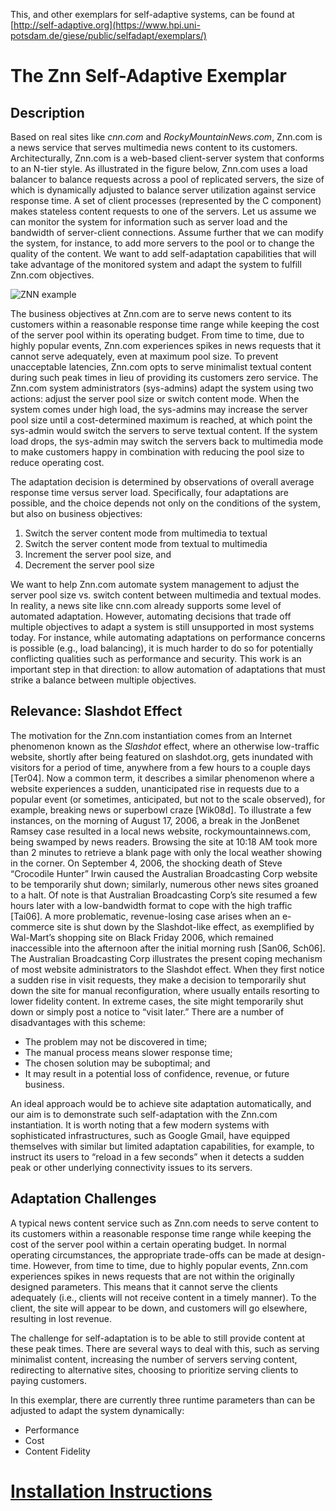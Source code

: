 This, and other exemplars for self-adaptive systems, can be found at 
[http://self-adaptive.org](https://www.hpi.uni-potsdam.de/giese/public/selfadapt/exemplars/)

# The Znn Self-Adaptive Exemplar

## Description

Based on real sites like *cnn.com* and *RockyMountainNews.com*, Znn.com is a news service 
that serves multimedia news content to its customers. Architecturally, Znn.com is a web-based 
client-server system that conforms to an N-tier style. As illustrated in the figure below, 
Znn.com uses a load balancer to balance requests across a pool of replicated servers, the size 
of which is dynamically adjusted to balance server utilization against service response time. 
A set of client processes (represented by the C component) makes stateless content requests to 
one of the servers. Let us assume we can monitor the system for information such as server 
load and the bandwidth of server-client connections. Assume further that we can modify the 
system, for instance, to add more servers to the pool or to change the quality of the content. 
We want to add self-adaptation capabilities that will take advantage of the monitored system 
and adapt the system to fulfill Znn.com objectives.

![ZNN example](documents/img/znn-arch.png)

The business objectives at Znn.com are to serve news content to its customers within a 
reasonable response time range while keeping the cost of the server pool within its operating 
budget. From time to time, due to highly popular events, Znn.com experiences spikes in news 
requests that it cannot serve adequately, even at maximum pool size. To prevent unacceptable 
latencies, Znn.com opts to serve minimalist textual content during such peak times in lieu of 
providing its customers zero service. The Znn.com system administrators (sys-admins) adapt the 
system using two actions: adjust the server pool size or switch content mode. When the system 
comes under high load, the sys-admins may increase the server pool size until a cost-determined 
maximum is reached, at which point the sys-admin would switch the servers to serve textual 
content. If the system load drops, the sys-admin may switch the servers back to multimedia mode 
to make customers happy in combination with reducing the pool size to reduce operating cost.

The adaptation decision is determined by observations of overall average response time versus 
server load. Specifically, four adaptations are possible, and the choice depends not only on the 
conditions of the system, but also on business objectives:

1. Switch the server content mode from multimedia to textual
2. Switch the server content mode from textual to multimedia
3. Increment the server pool size, and 
4. Decrement the server pool size

We want to help Znn.com automate system management to adjust the server pool size vs. switch 
content between multimedia and textual modes. In reality, a news site like cnn.com already
supports some level of automated adaptation. However, automating decisions that trade off
multiple objectives to adapt a system is still unsupported in most systems today. For instance, 
while automating adaptations on performance concerns is possible (e.g., load balancing), it is 
much harder to do so for potentially conflicting qualities such as performance and security. This 
work is an important step in that direction: to allow automation of adaptations that must strike a 
balance between multiple objectives.

## Relevance: Slashdot Effect

The motivation for the Znn.com instantiation comes from an Internet phenomenon known as the 
*Slashdot* effect, where an otherwise low-traffic website, shortly after being featured on 
slashdot.org, gets inundated with visitors for a period of time, anywhere from a few hours to a 
couple days [Ter04]. Now a common term, it describes a similar phenomenon where a website experiences 
a sudden, unanticipated rise in requests due to a popular event (or sometimes, anticipated, but not to 
the scale observed), for example, breaking news or superbowl craze [Wik08d]. To illustrate a few 
instances, on the morning of August 17, 2006, a break in the JonBenet Ramsey case resulted in a local 
news website, rockymountainnews.com, being swamped by news readers. Browsing the site at 10:18 AM took
more than 2 minutes to retrieve a blank page with only the local weather showing in the corner. On 
September 4, 2006, the shocking death of Steve “Crocodile Hunter” Irwin caused the Australian 
Broadcasting Corp website to be temporarily shut down; similarly, numerous other news sites groaned to a 
halt. Of note is that Australian Broadcasting Corp’s site resumed a few hours later with a low-bandwidth 
format to cope with the high traffic [Tai06]. A more problematic, revenue-losing case arises when an 
e-commerce site is shut down by the Slashdot-like effect, as exemplified by Wal-Mart’s shopping site on 
Black Friday 2006, which remained inaccessible into the afternoon after the initial morning 
rush [San06, Sch06]. The Australian Broadcasting Corp illustrates the present coping mechanism of most 
website administrators to the Slashdot effect. When they first notice a sudden rise in visit requests, 
they make a decision to temporarily shut down the site for manual reconfiguration, where usually entails 
resorting to lower fidelity content. In extreme cases, the site might temporarily shut down or simply post 
a notice to “visit later.” There are a number of disadvantages with this scheme:

- The problem may not be discovered in time;
- The manual process means slower response time;
- The chosen solution may be suboptimal; and
- It may result in a potential loss of confidence, revenue, or future business.

An ideal approach would be to achieve site adaptation automatically, and our aim is to demonstrate such 
self-adaptation with the Znn.com instantiation. It is worth noting that a few modern systems with 
sophisticated infrastructures, such as Google Gmail, have equipped themselves with similar but limited 
adaptation capabilities, for example, to instruct its users to “reload in a few seconds” when it detects a 
sudden peak or other underlying connectivity issues to its servers.

## Adaptation Challenges

A typical news content service such as Znn.com needs to serve content to its customers within a reasonable 
response time range while keeping the cost of the server pool within a certain operating budget. In normal 
operating circumstances, the appropriate trade-offs can be made at design-time. However, from time to time, 
due to highly popular events, Znn.com experiences spikes in news requests that are not within the originally 
designed parameters. This means that it cannot serve the clients adequately (i.e., clients will not receive 
content in a timely manner). To the client, the site will appear to be down, and customers will go elsewhere, 
resulting in lost revenue.

The challenge for self-adaptation is to be able to still provide content at these peak times. There are several 
ways to deal with this, such as serving minimalist content, increasing the number of servers serving content, 
redirecting to alternative sites, choosing to prioritize serving clients to paying customers.

In this exemplar, there are currently three runtime parameters than can be adjusted to adapt the system 
dynamically:

- Performance
- Cost
- Content Fidelity

# [Installation Instructions](documents/Installation.md)
